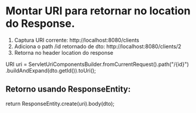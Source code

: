 # Montar URI para retornar no location do Response.

1. Captura URI corrente: http://localhost:8080/clients
2. Adiciona o path /id retornado de dto: http://localhost:8080/clients/2
3. Retorna no header location do response

URI uri = ServletUriComponentsBuilder.fromCurrentRequest().path("/{id}")
.buildAndExpand(dto.getId()).toUri();

## Retorno usando ResponseEntity:
return ResponseEntity.create(uri).body(dto);